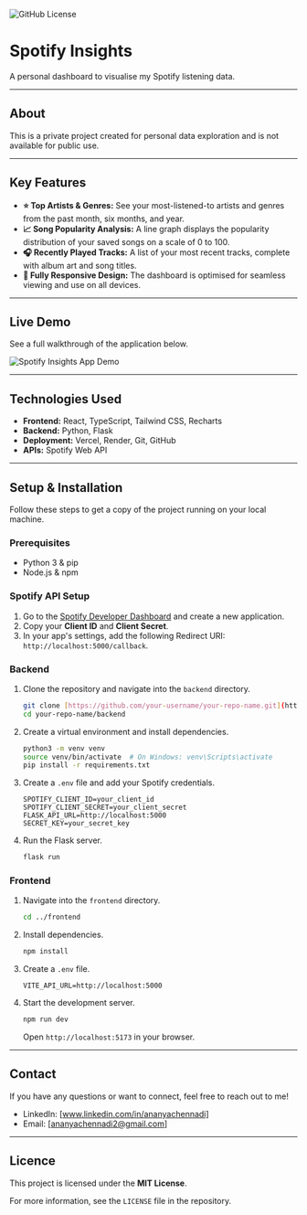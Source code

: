![GitHub License](https://img.shields.io/github/license/ananyachennadi/spotify-data-viz)
# Spotify Insights
A personal dashboard to visualise my Spotify listening data.

---

## About

This is a private project created for personal data exploration and is not available for public use.
***

## Key Features

* **⭐️ Top Artists & Genres:** See your most-listened-to artists and genres from the past month, six months, and year.
* **📈 Song Popularity Analysis:** A line graph displays the popularity distribution of your saved songs on a scale of 0 to 100.
* **🎧 Recently Played Tracks:** A list of your most recent tracks, complete with album art and song titles.
* **📱 Fully Responsive Design:** The dashboard is optimised for seamless viewing and use on all devices.

***

## Live Demo

See a full walkthrough of the application below.

![Spotify Insights App Demo](https://media3.giphy.com/media/v1.Y2lkPTc5MGI3NjExOGhtaXZnczN0M295Y3FldXA3Nm5ndGtmZW9wdTg2Nms1dnFrNTZ0NyZlcD12MV9pbnRlcm5hbF9naWZfYnlfaWQmY3Q9Zw/VVwUgPse0IGVPGHk6g/giphy.gif)

--- 

## Technologies Used

* **Frontend:** React, TypeScript, Tailwind CSS, Recharts
* **Backend:** Python, Flask
* **Deployment:** Vercel, Render, Git, GitHub
* **APIs:** Spotify Web API

---

## Setup & Installation

Follow these steps to get a copy of the project running on your local machine.

### Prerequisites

* Python 3 & pip
* Node.js & npm

### Spotify API Setup

1.  Go to the [Spotify Developer Dashboard](https://developer.spotify.com/dashboard/applications) and create a new application.
2.  Copy your **Client ID** and **Client Secret**.
3.  In your app's settings, add the following Redirect URI: `http://localhost:5000/callback`.

### Backend

1.  Clone the repository and navigate into the `backend` directory.
    ```bash
    git clone [https://github.com/your-username/your-repo-name.git](https://github.com/your-username/your-repo-name.git)
    cd your-repo-name/backend
    ```
2.  Create a virtual environment and install dependencies.
    ```bash
    python3 -m venv venv
    source venv/bin/activate  # On Windows: venv\Scripts\activate
    pip install -r requirements.txt
    ```
3.  Create a `.env` file and add your Spotify credentials.
    ```env
    SPOTIFY_CLIENT_ID=your_client_id
    SPOTIFY_CLIENT_SECRET=your_client_secret
    FLASK_API_URL=http://localhost:5000
    SECRET_KEY=your_secret_key
    ```
4.  Run the Flask server.
    ```bash
    flask run
    ```

### Frontend

1.  Navigate into the `frontend` directory.
    ```bash
    cd ../frontend
    ```
2.  Install dependencies.
    ```bash
    npm install
    ```
3.  Create a `.env` file.
    ```env
    VITE_API_URL=http://localhost:5000
    ```
4.  Start the development server.
    ```bash
    npm run dev
    ```
    Open `http://localhost:5173` in your browser.

---

## Contact
If you have any questions or want to connect, feel free to reach out to me!
- LinkedIn: [www.linkedin.com/in/ananyachennadi]
- Email: [ananyachennadi2@gmail.com]

---
## Licence

This project is licensed under the **MIT License**.

For more information, see the `LICENSE` file in the repository.
